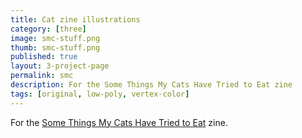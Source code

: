 ```yaml
---
title: Cat zine illustrations
category: [three]
image: smc-stuff.png
thumb: smc-stuff.png
published: true
layout: 3-project-page
permalink: smc
description: For the Some Things My Cats Have Tried to Eat zine
tags: [original, low-poly, vertex-color]
---
```

For the [Some Things My Cats Have Tried to Eat](/some-things-my-cats-zine) zine.